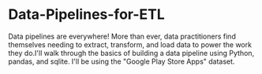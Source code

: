 # Data-Pipelines-for-ETL
Data pipelines are everywhere! More than ever, data practitioners find themselves needing to extract, transform, and load data to power the work they do.I'll walk through the basics of building a data pipeline using Python, pandas, and sqlite. I'll be using the "Google Play Store Apps" dataset. 
